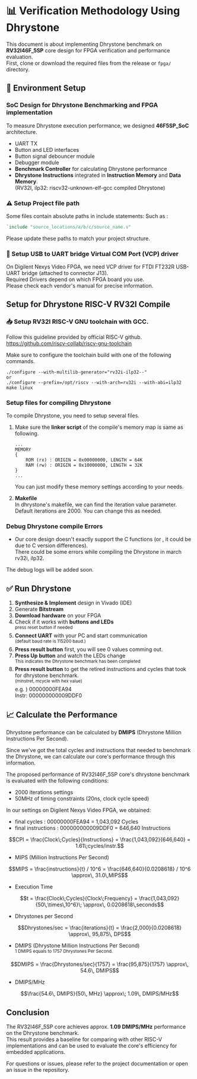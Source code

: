 # 📊 Verification Methodology Using Dhrystone

This document is about implementing Dhrystone benchmark on **RV32I46F_5SP** core design for FPGA verification and performance evaluation.  
First, clone or download the required files from the release or `fpga/` directory.

## 📼 Environment Setup

### SoC Design for Dhrystone Benchmarking and FPGA implementation
To measure Dhrystone execution performance, we designed **46F5SP_SoC** architecture. 
- UART TX
- Button and LED interfaces
- Button signal debouncer module 
- Debugger module
- **Benchmark Controller** for calculating Dhrystone performance
- **Dhrystone Instructions** integrated in **Instruction Memory** and **Data Memory**.  
(RV32I, ilp32: riscv32-unknown-elf-gcc compiled Dhrystone)

### ⚠️ Setup Project file path

Some files contain absolute paths in include statements:
Such as : 
```verilog
`include "source_locations/a/b/c/source_name.v"
```

Please update these paths to match your project structure.  

### 📍 Setup USB to UART bridge Virtual COM Port (VCP) driver
On Digilent Nexys Video FPGA, we need VCP driver for FTDI FT232R USB-UART bridge (attached to connector J13).  
Required Drivers depend on which FPGA board you use.  
Please check each vendor's manual for precise information.  

## Setup for Dhrystone RISC-V RV32I Compile

### 📥 Setup RV32I RISC-V GNU toolchain with GCC.
Follow this guideline provided by official RISC-V github.
https://github.com/riscv-collab/riscv-gnu-toolchain

Make sure to configure the toolchain build with one of the following commands.
```
./configure --with-multilib-generator="rv32i-ilp32--"
or
./configure --prefix=/opt/riscv --with-arch=rv32i --with-abi=ilp32
make linux
```  

### Setup files for compiling Dhrystone
To compile Dhrystone, you need to setup several files.
 
1. Make sure the **linker script** of the compile's memory map is same as following.  

    ```
    ...
    MEMORY
    {
        ROM (rx) : ORIGIN = 0x00000000, LENGTH = 64K
        RAM (rw) : ORIGIN = 0x10000000, LENGTH = 32K
    }
    ...
    ```

    You can just modify these memory settings according to your needs.  
2. **Makefile**  
In dhrystone's makefile, we can find the iteration value parameter.  
Default iterations are 2000. You can change this as needed.

### Debug Dhrystone compile Errors
- Our core design doesn't exactly support the C functions (or , it could be due to C version differences).    
There could be some errors while compiling the Dhrystone in march rv32i, ilp32. 

The debug logs will be added soon.

## ✅ Run Dhrystone

1. **Synthesize & Implement** design in Vivado (IDE)
2. Generate **Bitstream**
3. **Download hardware** on your FPGA
4. Check if it works with **buttons and LEDs**  
<sup>press reset button if needed</sup>
5. **Connect UART** with your PC and start communication  
<sup>(default baud rate is 115200 baud.)</sup>
6. **Press result button** first, you will see 0 values comming out.
7. **Press Up button** and watch the LEDs change  
<sup> This indicates the Dhrystone benchmark has been completed </sup>
8. **Press result button** to get the retired instructions and cycles that took for dhrystone benchmark.  
<sup>(minstret, mcycle with hex value)</sup>  
e.g. ) 00000000FEA94  
Instr: 000000000009DDF0

## 📈 Calculate the Performance

Dhrystone performance can be calculated by **DMIPS** (Dhrystone Million Instructions Per Second).  

Since we've got the total cycles and instructions that needed to benchmark the Dhrystone, we can calculate our core's performance through this information.

The proposed performance of RV32I46F_5SP core's dhrystone benchmark is evaluated with the following conditions:
- 2000 iterations settings
- 50MHz of timing constraints (20ns, clock cycle speed)

In our settings on Digilent Nexys Video FPGA, we obtained:
- final cycles : 00000000FEA94 = 1,043,092 Cycles
- final instructions : 000000000009DDF0 = 646,640 Instructions

```math
CPI = \frac{Clock\;Cycles}{Instructions} = \frac{1,043,092}{646,640} = 1.61\;cycles/instr.
```

- MIPS (Million Instructions Per Second)
```math
MIPS = \frac{instructions}{t} / 10^6 = \frac{646,640}{0.0208618} / 10^6 \approx\, 31.0\,MIPS
```

- Execution Time
```math
t = \frac{Clock\;Cycles}{Clock\;Frequency} = \frac{1,043,092}{50\,\times\,10^6}\; \approx\, 0.0208618\,seconds
```

- Dhrystones per Second
```math
Dhrystones/sec = \frac{iterations}{t} = \frac{2,000}{0.0208618} \approx\, 95,875\, DPS
```

- DMIPS (Dhrystone Million Instructions Per Second)  
<sup> 1 DMIPS equals to 1757 Dhrystones Per Second. </sup>
```math
DMIPS = \frac{Dhrystones/sec}{1757} = \frac{95,875}{1757} \approx\, 54.6\, DMIPS
```

- DMIPS/MHz
```math
\frac{54.6\, DMIPS}{50\, MHz} \approx\; 1.09\, DMIPS/MHz
```

## Conclusion

The RV32I46F_5SP core achieves approx. **1.09 DMIPS/MHz** performance on the Dhrystone benchmark.  
This result provides a baseline for comparing with other RISC-V implementations and can be used to evaluate the core's efficiency for embedded applications.  

For questions or issues, please refer to the project documentation or open an issue in the repository.  